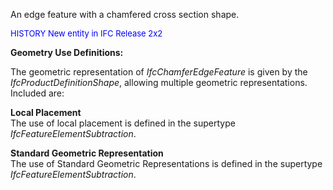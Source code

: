﻿An edge feature with a chamfered cross section shape.

> <font color="#0000FF" size="-1">
   HISTORY New entity in IFC Release 2x2
</font>

**Geometry Use Definitions:**

The geometric representation of _IfcChamferEdgeFeature_ is given by the _IfcProductDefinitionShape_, allowing multiple geometric representations. Included are:

**Local Placement**  
The use of local placement is defined in the supertype _IfcFeatureElementSubtraction_.

**Standard Geometric Representation**  
The use of Standard Geometric Representations is defined in the supertype _IfcFeatureElementSubtraction_.
